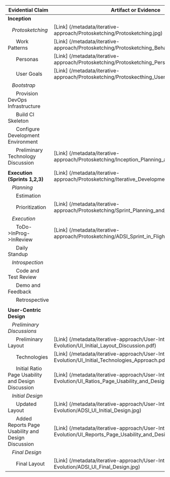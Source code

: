 | Evidential Claim  | Artifact or Evidence |
| ------------- | ------------- |
| **Inception**  |  |
| &nbsp;&nbsp;&nbsp;*Protosketching*  | [Link] (/metadata/iterative-approach/Protosketching/Protosketching.jpg)  |
| &nbsp;&nbsp;&nbsp;&nbsp;&nbsp;&nbsp;Work Patterns  | [Link] (/metadata/iterative-approach/Protosketching/Protosketching_Behavior_Patterns.jpg)  |
| &nbsp;&nbsp;&nbsp;&nbsp;&nbsp;&nbsp;Personas  | [Link] (/metadata/iterative-approach/Protosketching/Protosketching_Personas.jpg)  |
| &nbsp;&nbsp;&nbsp;&nbsp;&nbsp;&nbsp;User Goals  | [Link] (/metadata/iterative-approach/Protosketching/Protoskecthing_User_Goals.jpg)  |
| &nbsp;&nbsp;&nbsp;*Bootstrap*  |  |
| &nbsp;&nbsp;&nbsp;&nbsp;&nbsp;&nbsp;Provision DevOps Infrastructure  |  |
| &nbsp;&nbsp;&nbsp;&nbsp;&nbsp;&nbsp;Build CI Skeleton  |   |
| &nbsp;&nbsp;&nbsp;&nbsp;&nbsp;&nbsp;Configure Development Environment  |   |
| &nbsp;&nbsp;&nbsp;&nbsp;&nbsp;&nbsp;Preliminary Technology Discussion  | [Link] (/metadata/iterative-approach/Protosketching/Inception_Planning_and_Initial_Design.jpg)  |
|  |  |
| **Execution (Sprints 1,2,3)**  | [Link] (/metadata/iterative-approach/Protosketching/Iterative_Development.pptx) |
| &nbsp;&nbsp;&nbsp;*Planning*  |  |
| &nbsp;&nbsp;&nbsp;&nbsp;&nbsp;&nbsp;Estimation  |  |
| &nbsp;&nbsp;&nbsp;&nbsp;&nbsp;&nbsp;Prioritization  |  [Link] (/metadata/iterative-approach/Protosketching/Sprint_Planning_and_Estimation.jpg)  |
| &nbsp;&nbsp;&nbsp;*Execution*  |  |
| &nbsp;&nbsp;&nbsp;&nbsp;&nbsp;&nbsp;ToDo->InProg->InReview  | [Link] (/metadata/iterative-approach/Protosketching/ADSI_Sprint_in_Flight.jpg)  | |
| &nbsp;&nbsp;&nbsp;&nbsp;&nbsp;&nbsp;Daily Standup  |   |
| &nbsp;&nbsp;&nbsp;*Introspection*  |  |
| &nbsp;&nbsp;&nbsp;&nbsp;&nbsp;&nbsp;Code and Test Review |   |
| &nbsp;&nbsp;&nbsp;&nbsp;&nbsp;&nbsp;Demo and Feedback  |   |
| &nbsp;&nbsp;&nbsp;&nbsp;&nbsp;&nbsp;Retrospective  |  |
|  |  |
| **User-Centric Design**  |  |
| &nbsp;&nbsp;&nbsp;*Preliminary Discussions*  |  |
| &nbsp;&nbsp;&nbsp;&nbsp;&nbsp;&nbsp;Preliminary Layout | [Link] (/metadata/iterative-approach/User-Interface-Evolution/UI_Initial_Layout_Discussion.pdf)   |
| &nbsp;&nbsp;&nbsp;&nbsp;&nbsp;&nbsp;Technologies | [Link] (/metadata/iterative-approach/User-Interface-Evolution/UI_Initial_Technologies_Approach.pdf) |
| &nbsp;&nbsp;&nbsp;&nbsp;&nbsp;&nbsp;Initial Ratio Page Usability and Design Discussion | [Link] (/metadata/iterative-approach/User-Interface-Evolution/UI_Ratios_Page_Usability_and_Design.pdf) | 
| &nbsp;&nbsp;&nbsp;*Initial Design*  |  |
| &nbsp;&nbsp;&nbsp;&nbsp;&nbsp;&nbsp;Updated Layout | [Link] (/metadata/iterative-approach/User-Interface-Evolution/ADSI_UI_Initial_Design.jpg)  |
| &nbsp;&nbsp;&nbsp;&nbsp;&nbsp;&nbsp;Added Reports Page Usability and Design Discussion | [Link] (/metadata/iterative-approach/User-Interface-Evolution/UI_Reports_Page_Usability_and_Design.pdf) |
| &nbsp;&nbsp;&nbsp;*Final Design*  |  |
| &nbsp;&nbsp;&nbsp;&nbsp;&nbsp;&nbsp;Final Layout | [Link] (/metadata/iterative-approach/User-Interface-Evolution/ADSI_UI_Final_Design.jpg)  |
